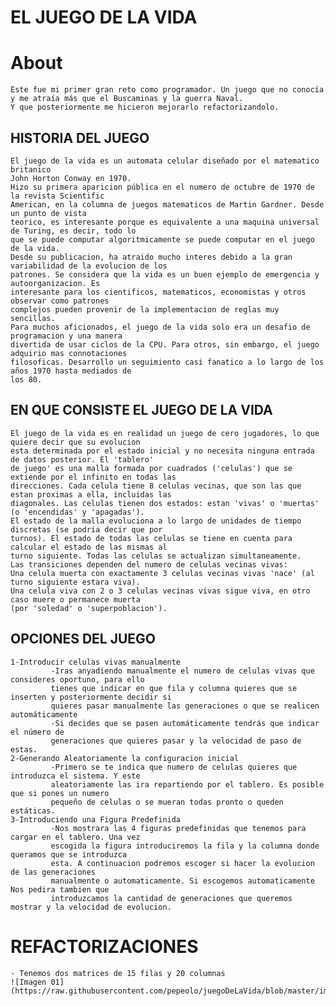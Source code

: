 # EL JUEGO DE LA VIDA

# About
    Este fue mi primer gran reto como programador. Un juego que no conocía y me atraía más que el Buscaminas y la guerra Naval.
    Y que posteriormente me hicieron mejorarlo refactorizandolo.
    

## HISTORIA DEL JUEGO

    El juego de la vida es un automata celular diseñado por el matematico britanico 
    John Horton Conway en 1970.
    Hizo su primera aparicion pública en el numero de octubre de 1970 de la revista Scientific 
    American, en la columna de juegos matematicos de Martin Gardner. Desde un punto de vista 
    teorico, es interesante porque es equivalente a una maquina universal de Turing, es decir, todo lo 
    que se puede computar algoritmicamente se puede computar en el juego de la vida.
    Desde su publicacion, ha atraido mucho interes debido a la gran variabilidad de la evolucion de los 
    patrones. Se considera que la vida es un buen ejemplo de emergencia y autoorganizacion. Es 
    interesante para los cientificos, matematicos, economistas y otros observar como patrones 
    complejos pueden provenir de la implementacion de reglas muy sencillas.
    Para muchos aficionados, el juego de la vida solo era un desafio de programacion y una manera 
    divertida de usar ciclos de la CPU. Para otros, sin embargo, el juego adquirio mas connotaciones 
    filosoficas. Desarrollo un seguimiento casi fanatico a lo largo de los años 1970 hasta mediados de 
    los 80.
 
## EN QUE CONSISTE EL JUEGO DE LA VIDA
    El juego de la vida es en realidad un juego de cero jugadores, lo que quiere decir que su evolucion 
    esta determinada por el estado inicial y no necesita ninguna entrada de datos posterior. El 'tablero'
    de juego' es una malla formada por cuadrados ('celulas') que se extiende por el infinito en todas las 
    direcciones. Cada celula tiene 8 celulas vecinas, que son las que estan proximas a ella, incluidas las 
    diagonales. Las celulas tienen dos estados: estan 'vivas' o 'muertas' (o 'encendidas' y 'apagadas'). 
    El estado de la malla evoluciona a lo largo de unidades de tiempo discretas (se podria decir que por 
    turnos). El estado de todas las celulas se tiene en cuenta para calcular el estado de las mismas al 
    turno siguiente. Todas las celulas se actualizan simultaneamente.
    Las transiciones dependen del numero de celulas vecinas vivas:
    Una celula muerta con exactamente 3 celulas vecinas vivas 'nace' (al turno siguiente estara viva).
    Una celula viva con 2 o 3 celulas vecinas vivas sigue viva, en otro caso muere o permanece muerta 
    (por 'soledad' o 'superpoblacion').
 
## OPCIONES DEL JUEGO
    1-Introducir celulas vivas manualmente
             -Iras anyadiendo manualmente el numero de celulas vivas que consideres oportuno, para ello 
             tienes que indicar en que fila y columna quieres que se inserten y posteriormente decidir si 
             quieres pasar manualmente las generaciones o que se realicen automáticamente
             -Si decides que se pasen automáticamente tendrás que indicar el número de 
             generaciones que quieres pasar y la velocidad de paso de estas.
    2-Generando Aleatoriamente la configuracion inicial
             -Primero se te indica que numero de celulas quieres que introduzca el sistema. Y este 
             aleatoriamente las ira repartiendo por el tablero. Es posible que si pones un numero 
             pequeño de celulas o se mueran todas pronto o queden estáticas.
    3-Introduciendo una Figura Predefinida
             -Nos mostrara las 4 figuras predefinidas que tenemos para cargar en el tablero. Una vez 
             escogida la figura introduciremos la fila y la columna donde queramos que se introduzca 
             esta. A continuacion podremos escoger si hacer la evolucion de las generaciones 
             manualmente o automaticamente. Si escogemos automaticamente Nos pedira tambien que 
             introduzcamos la cantidad de generaciones que queremos mostrar y la velocidad de evolucion. 
             
# REFACTORIZACIONES

    - Tenemos dos matrices de 15 filas y 20 columnas
    ![Imagen 01](https://raw.githubusercontent.com/pepeolo/juegoDeLaVida/blob/master/images/image01.png)
    













    

